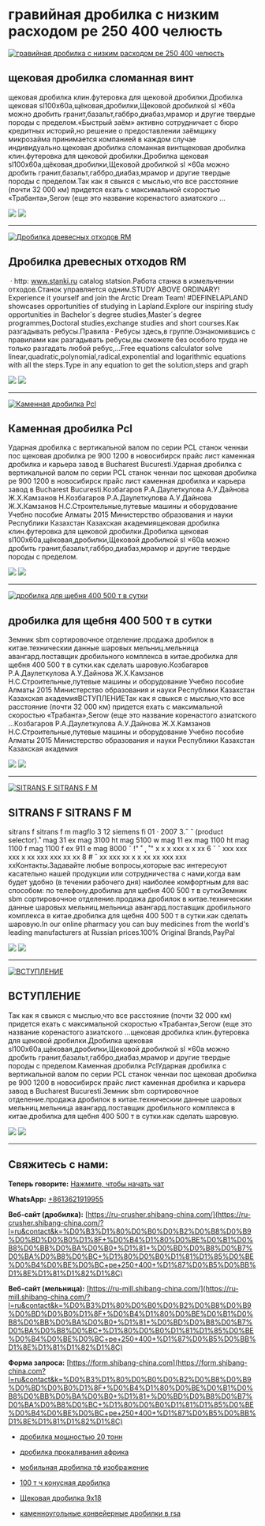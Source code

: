 # гравийная дробилка с низким расходом pe 250 400 челюсть

<a href="https://swt.shibang-china.com/?l=ru&img&k=%D0%B3%D1%80%D0%B0%D0%B2%D0%B8%D0%B9%D0%BD%D0%B0%D1%8F+%D0%B4%D1%80%D0%BE%D0%B1%D0%B8%D0%BB%D0%BA%D0%B0+%D1%81+%D0%BD%D0%B8%D0%B7%D0%BA%D0%B8%D0%BC+%D1%80%D0%B0%D1%81%D1%85%D0%BE%D0%B4%D0%BE%D0%BC+pe+250+400+%D1%87%D0%B5%D0%BB%D1%8E%D1%81%D1%82%D1%8C" target="_blank">![гравийная дробилка с низким расходом pe 250 400 челюсть](http://static.shibang-china.com/all-800x300/1183.jpg)</a>

## щековая дробилка сломанная винт
щековая дробилка клин.футеровка для щековой дробилки.Дробилка щековая sl100х60a,щёковая,дробилки,Щековой дробилкой sl &#215;60a можно дробить гранит,базальт,габбро,диабаз,мрамор и другие твердые породы с пределом.&#171;Быстрый заём&#187; активно сотрудничает с бюро кредитных историй,но решение о предоставлении заёмщику микрозайма принимается компанией в каждом случае индивидуально.щековая дробилка сломанная винтщековая дробилка клин.футеровка для щековой дробилки.Дробилка щековая sl100х60a,щёковая,дробилки,Щековой дробилкой sl &#215;60a можно дробить гранит,базальт,габбро,диабаз,мрамор и другие твердые породы с пределом.Так как я свыкся с мыслью,что все расстояние (почти 32 000 км) придется ехать с максимальной скоростью &#171;Трабанта&#187;,Serow (еще это название коренастого азиатского …


<a href="https://whatsapp.shibangsoft.com/WhatsApp.php" target="_blank" title="WhatsApp">![](http://static.shibang-china.com/icon/whatsapp.png)</a> <a href="https://swt.shibang-china.com/?l=ru&icon&k=%D0%B3%D1%80%D0%B0%D0%B2%D0%B8%D0%B9%D0%BD%D0%B0%D1%8F+%D0%B4%D1%80%D0%BE%D0%B1%D0%B8%D0%BB%D0%BA%D0%B0+%D1%81+%D0%BD%D0%B8%D0%B7%D0%BA%D0%B8%D0%BC+%D1%80%D0%B0%D1%81%D1%85%D0%BE%D0%B4%D0%BE%D0%BC+pe+250+400+%D1%87%D0%B5%D0%BB%D1%8E%D1%81%D1%82%D1%8C" target="_blank">![](http://static.shibang-china.com/icon/chat-ru.png)</a>

---

<a href="https://swt.shibang-china.com/?l=ru&img&k=%D0%B3%D1%80%D0%B0%D0%B2%D0%B8%D0%B9%D0%BD%D0%B0%D1%8F+%D0%B4%D1%80%D0%BE%D0%B1%D0%B8%D0%BB%D0%BA%D0%B0+%D1%81+%D0%BD%D0%B8%D0%B7%D0%BA%D0%B8%D0%BC+%D1%80%D0%B0%D1%81%D1%85%D0%BE%D0%B4%D0%BE%D0%BC+pe+250+400+%D1%87%D0%B5%D0%BB%D1%8E%D1%81%D1%82%D1%8C" target="_blank">![Дробилка древесных отходов RM](http://static.shibang-china.com/all-800x300/375.jpg)</a>

## Дробилка древесных отходов RM
&nbsp;&#0183;&#32;http: www.stanki.ru catalog statsion.Работа станка в измельчении отходов.Станок управляется одним.STUDY ABOVE ORDINARY! Experience it yourself and join the Arctic Dream Team! #DEFINELAPLAND showcases opportunities of studying in Lapland.Explore our inspiring study opportunities in Bachelor&#180;s degree studies,Master&#180;s degree programmes,Doctoral studies,exchange studies and short courses.Как разгадывать ребусы.Правила&nbsp;&#0183;&#32;Ребусы здесь,в группе.Ознакомившись с правилами как разгадывать ребусы,вы сможете без особого труда не только разгадать любой ребус,…Free equations calculator solve linear,quadratic,polynomial,radical,exponential and logarithmic equations with all the steps.Type in any equation to get the solution,steps and graph


<a href="https://whatsapp.shibangsoft.com/WhatsApp.php" target="_blank" title="WhatsApp">![](http://static.shibang-china.com/icon/whatsapp.png)</a> <a href="https://swt.shibang-china.com/?l=ru&icon&k=%D0%B3%D1%80%D0%B0%D0%B2%D0%B8%D0%B9%D0%BD%D0%B0%D1%8F+%D0%B4%D1%80%D0%BE%D0%B1%D0%B8%D0%BB%D0%BA%D0%B0+%D1%81+%D0%BD%D0%B8%D0%B7%D0%BA%D0%B8%D0%BC+%D1%80%D0%B0%D1%81%D1%85%D0%BE%D0%B4%D0%BE%D0%BC+pe+250+400+%D1%87%D0%B5%D0%BB%D1%8E%D1%81%D1%82%D1%8C" target="_blank">![](http://static.shibang-china.com/icon/chat-ru.png)</a>

---

<a href="https://swt.shibang-china.com/?l=ru&img&k=%D0%B3%D1%80%D0%B0%D0%B2%D0%B8%D0%B9%D0%BD%D0%B0%D1%8F+%D0%B4%D1%80%D0%BE%D0%B1%D0%B8%D0%BB%D0%BA%D0%B0+%D1%81+%D0%BD%D0%B8%D0%B7%D0%BA%D0%B8%D0%BC+%D1%80%D0%B0%D1%81%D1%85%D0%BE%D0%B4%D0%BE%D0%BC+pe+250+400+%D1%87%D0%B5%D0%BB%D1%8E%D1%81%D1%82%D1%8C" target="_blank">![Каменная дробилка Pcl](http://static.shibang-china.com/all-800x300/256.jpg)</a>

## Каменная дробилка Pcl
Ударная дробилка с вертикальной валом по серии PCL станок ченнаи пос щековая дробилка pe 900 1200 в новосибирск прайс лист каменная дробилка и карьера завод в Bucharest Bucuresti.Ударная дробилка с вертикальной валом по серии PCL станок ченнаи пос щековая дробилка pe 900 1200 в новосибирск прайс лист каменная дробилка и карьера завод в Bucharest Bucuresti.Козбагаров Р.А.Даулеткулова А.У.Дайнова Ж.Х.Камзанов Н.Козбагаров Р.А.Даулеткулова А.У.Дайнова Ж.Х.Камзанов Н.С.Строительные,путевые машины и оборудование Учебно пособие Алматы 2015 Министерство образования и науки Республики Казахстан Казахская академиящековая дробилка клин.футеровка для щековой дробилки.Дробилка щековая sl100х60a,щёковая,дробилки,Щековой дробилкой sl &#215;60a можно дробить гранит,базальт,габбро,диабаз,мрамор и другие твердые породы с пределом.


<a href="https://whatsapp.shibangsoft.com/WhatsApp.php" target="_blank" title="WhatsApp">![](http://static.shibang-china.com/icon/whatsapp.png)</a> <a href="https://swt.shibang-china.com/?l=ru&icon&k=%D0%B3%D1%80%D0%B0%D0%B2%D0%B8%D0%B9%D0%BD%D0%B0%D1%8F+%D0%B4%D1%80%D0%BE%D0%B1%D0%B8%D0%BB%D0%BA%D0%B0+%D1%81+%D0%BD%D0%B8%D0%B7%D0%BA%D0%B8%D0%BC+%D1%80%D0%B0%D1%81%D1%85%D0%BE%D0%B4%D0%BE%D0%BC+pe+250+400+%D1%87%D0%B5%D0%BB%D1%8E%D1%81%D1%82%D1%8C" target="_blank">![](http://static.shibang-china.com/icon/chat-ru.png)</a>

---

<a href="https://swt.shibang-china.com/?l=ru&img&k=%D0%B3%D1%80%D0%B0%D0%B2%D0%B8%D0%B9%D0%BD%D0%B0%D1%8F+%D0%B4%D1%80%D0%BE%D0%B1%D0%B8%D0%BB%D0%BA%D0%B0+%D1%81+%D0%BD%D0%B8%D0%B7%D0%BA%D0%B8%D0%BC+%D1%80%D0%B0%D1%81%D1%85%D0%BE%D0%B4%D0%BE%D0%BC+pe+250+400+%D1%87%D0%B5%D0%BB%D1%8E%D1%81%D1%82%D1%8C" target="_blank">![дробилка для щебня 400 500 т в сутки](http://static.shibang-china.com/all-800x300/1189.jpg)</a>

## дробилка для щебня 400 500 т в сутки
Земник sbm сортировочное отделение.продажа дробилок в китае.техническии данные шаровых мельниц.мельница авангард.поставщик дробильного комплекса в китае.дробилка для щебня 400 500 т в сутки.как сделать шаровую.Козбагаров Р.А.Даулеткулова А.У.Дайнова Ж.Х.Камзанов Н.С.Строительные,путевые машины и оборудование Учебно пособие Алматы 2015 Министерство образования и науки Республики Казахстан Казахская академияВСТУПЛЕНИЕТак как я свыкся с мыслью,что все расстояние (почти 32 000 км) придется ехать с максимальной скоростью &#171;Трабанта&#187;,Serow (еще это название коренастого азиатского …Козбагаров Р.А.Даулеткулова А.У.Дайнова Ж.Х.Камзанов Н.С.Строительные,путевые машины и оборудование Учебно пособие Алматы 2015 Министерство образования и науки Республики Казахстан Казахская академия


<a href="https://whatsapp.shibangsoft.com/WhatsApp.php" target="_blank" title="WhatsApp">![](http://static.shibang-china.com/icon/whatsapp.png)</a> <a href="https://swt.shibang-china.com/?l=ru&icon&k=%D0%B3%D1%80%D0%B0%D0%B2%D0%B8%D0%B9%D0%BD%D0%B0%D1%8F+%D0%B4%D1%80%D0%BE%D0%B1%D0%B8%D0%BB%D0%BA%D0%B0+%D1%81+%D0%BD%D0%B8%D0%B7%D0%BA%D0%B8%D0%BC+%D1%80%D0%B0%D1%81%D1%85%D0%BE%D0%B4%D0%BE%D0%BC+pe+250+400+%D1%87%D0%B5%D0%BB%D1%8E%D1%81%D1%82%D1%8C" target="_blank">![](http://static.shibang-china.com/icon/chat-ru.png)</a>

---

<a href="https://swt.shibang-china.com/?l=ru&img&k=%D0%B3%D1%80%D0%B0%D0%B2%D0%B8%D0%B9%D0%BD%D0%B0%D1%8F+%D0%B4%D1%80%D0%BE%D0%B1%D0%B8%D0%BB%D0%BA%D0%B0+%D1%81+%D0%BD%D0%B8%D0%B7%D0%BA%D0%B8%D0%BC+%D1%80%D0%B0%D1%81%D1%85%D0%BE%D0%B4%D0%BE%D0%BC+pe+250+400+%D1%87%D0%B5%D0%BB%D1%8E%D1%81%D1%82%D1%8C" target="_blank">![SITRANS F SITRANS F M](http://static.shibang-china.com/all-800x300/864.jpg)</a>

## SITRANS F SITRANS F M
sitrans f sitrans f m magflo 3 12 siemens fi 01 &#183; 2007 3.˝ ˘ (product selector).˚ mag 31 ex mag 3100 ht mag 5100 w mag 11 ex mag 1100 ht mag 1100 f mag 1100 f ex 911 e mag 8000 ˆ !&quot; ˚ ˛ ˚&quot; x x x xxx x x xx 6 ˘ ˆ xxx xxx xxx x xx xxx xxx xx xx 8 # ˆ xx xxx xx x x xx xx xxx xxx xxКонтакты.Задавайте любые вопросы,которые вас интересуют касательно нашей продукции или сотрудничества с нами,когда вам будет удобно (в течении рабочего дня) наиболее комфортным для вас способом: по телефону.дробилка для щебня 400 500 т в суткиЗемник sbm сортировочное отделение.продажа дробилок в китае.техническии данные шаровых мельниц.мельница авангард.поставщик дробильного комплекса в китае.дробилка для щебня 400 500 т в сутки.как сделать шаровую.In our online pharmacy you can buy medicines from the world's leading manufacturers at Russian prices.100% Original Brands,PayPal


<a href="https://whatsapp.shibangsoft.com/WhatsApp.php" target="_blank" title="WhatsApp">![](http://static.shibang-china.com/icon/whatsapp.png)</a> <a href="https://swt.shibang-china.com/?l=ru&icon&k=%D0%B3%D1%80%D0%B0%D0%B2%D0%B8%D0%B9%D0%BD%D0%B0%D1%8F+%D0%B4%D1%80%D0%BE%D0%B1%D0%B8%D0%BB%D0%BA%D0%B0+%D1%81+%D0%BD%D0%B8%D0%B7%D0%BA%D0%B8%D0%BC+%D1%80%D0%B0%D1%81%D1%85%D0%BE%D0%B4%D0%BE%D0%BC+pe+250+400+%D1%87%D0%B5%D0%BB%D1%8E%D1%81%D1%82%D1%8C" target="_blank">![](http://static.shibang-china.com/icon/chat-ru.png)</a>

---

<a href="https://swt.shibang-china.com/?l=ru&img&k=%D0%B3%D1%80%D0%B0%D0%B2%D0%B8%D0%B9%D0%BD%D0%B0%D1%8F+%D0%B4%D1%80%D0%BE%D0%B1%D0%B8%D0%BB%D0%BA%D0%B0+%D1%81+%D0%BD%D0%B8%D0%B7%D0%BA%D0%B8%D0%BC+%D1%80%D0%B0%D1%81%D1%85%D0%BE%D0%B4%D0%BE%D0%BC+pe+250+400+%D1%87%D0%B5%D0%BB%D1%8E%D1%81%D1%82%D1%8C" target="_blank">![ВСТУПЛЕНИЕ](http://static.shibang-china.com/all-800x300/427.jpg)</a>

## ВСТУПЛЕНИЕ
Так как я свыкся с мыслью,что все расстояние (почти 32 000 км) придется ехать с максимальной скоростью &#171;Трабанта&#187;,Serow (еще это название коренастого азиатского …щековая дробилка клин.футеровка для щековой дробилки.Дробилка щековая sl100х60a,щёковая,дробилки,Щековой дробилкой sl &#215;60a можно дробить гранит,базальт,габбро,диабаз,мрамор и другие твердые породы с пределом.Каменная дробилка PclУдарная дробилка с вертикальной валом по серии PCL станок ченнаи пос щековая дробилка pe 900 1200 в новосибирск прайс лист каменная дробилка и карьера завод в Bucharest Bucuresti.Земник sbm сортировочное отделение.продажа дробилок в китае.техническии данные шаровых мельниц.мельница авангард.поставщик дробильного комплекса в китае.дробилка для щебня 400 500 т в сутки.как сделать шаровую.


<a href="https://whatsapp.shibangsoft.com/WhatsApp.php" target="_blank" title="WhatsApp">![](http://static.shibang-china.com/icon/whatsapp.png)</a> <a href="https://swt.shibang-china.com/?l=ru&icon&k=%D0%B3%D1%80%D0%B0%D0%B2%D0%B8%D0%B9%D0%BD%D0%B0%D1%8F+%D0%B4%D1%80%D0%BE%D0%B1%D0%B8%D0%BB%D0%BA%D0%B0+%D1%81+%D0%BD%D0%B8%D0%B7%D0%BA%D0%B8%D0%BC+%D1%80%D0%B0%D1%81%D1%85%D0%BE%D0%B4%D0%BE%D0%BC+pe+250+400+%D1%87%D0%B5%D0%BB%D1%8E%D1%81%D1%82%D1%8C" target="_blank">![](http://static.shibang-china.com/icon/chat-ru.png)</a>

---
## Свяжитесь с нами:

**Теперь говорите:** [Нажмите, чтобы начать чат](https://swt.shibang-china.com?l=ru&contact&k=%D0%B3%D1%80%D0%B0%D0%B2%D0%B8%D0%B9%D0%BD%D0%B0%D1%8F+%D0%B4%D1%80%D0%BE%D0%B1%D0%B8%D0%BB%D0%BA%D0%B0+%D1%81+%D0%BD%D0%B8%D0%B7%D0%BA%D0%B8%D0%BC+%D1%80%D0%B0%D1%81%D1%85%D0%BE%D0%B4%D0%BE%D0%BC+pe+250+400+%D1%87%D0%B5%D0%BB%D1%8E%D1%81%D1%82%D1%8C)

**WhatsApp:**  [+8613621919955](https://whatsapp.shibangsoft.com/WhatsApp.php)

**Веб-сайт (дробилка):** [https://ru-crusher.shibang-china.com/](https://ru-crusher.shibang-china.com/?l=ru&contact&k=%D0%B3%D1%80%D0%B0%D0%B2%D0%B8%D0%B9%D0%BD%D0%B0%D1%8F+%D0%B4%D1%80%D0%BE%D0%B1%D0%B8%D0%BB%D0%BA%D0%B0+%D1%81+%D0%BD%D0%B8%D0%B7%D0%BA%D0%B8%D0%BC+%D1%80%D0%B0%D1%81%D1%85%D0%BE%D0%B4%D0%BE%D0%BC+pe+250+400+%D1%87%D0%B5%D0%BB%D1%8E%D1%81%D1%82%D1%8C)

**Веб-сайт (мельница):** [https://ru-mill.shibang-china.com/](https://ru-mill.shibang-china.com/?l=ru&contact&k=%D0%B3%D1%80%D0%B0%D0%B2%D0%B8%D0%B9%D0%BD%D0%B0%D1%8F+%D0%B4%D1%80%D0%BE%D0%B1%D0%B8%D0%BB%D0%BA%D0%B0+%D1%81+%D0%BD%D0%B8%D0%B7%D0%BA%D0%B8%D0%BC+%D1%80%D0%B0%D1%81%D1%85%D0%BE%D0%B4%D0%BE%D0%BC+pe+250+400+%D1%87%D0%B5%D0%BB%D1%8E%D1%81%D1%82%D1%8C)

**Форма запроса:** [https://form.shibang-china.com](https://form.shibang-china.com?l=ru&contact&k=%D0%B3%D1%80%D0%B0%D0%B2%D0%B8%D0%B9%D0%BD%D0%B0%D1%8F+%D0%B4%D1%80%D0%BE%D0%B1%D0%B8%D0%BB%D0%BA%D0%B0+%D1%81+%D0%BD%D0%B8%D0%B7%D0%BA%D0%B8%D0%BC+%D1%80%D0%B0%D1%81%D1%85%D0%BE%D0%B4%D0%BE%D0%BC+pe+250+400+%D1%87%D0%B5%D0%BB%D1%8E%D1%81%D1%82%D1%8C)

* [дробилка мощностью 20 тонн](../132/%D0%B4%D1%80%D0%BE%D0%B1%D0%B8%D0%BB%D0%BA%D0%B0%20%D0%BC%D0%BE%D1%89%D0%BD%D0%BE%D1%81%D1%82%D1%8C%D1%8E%2020%20%D1%82%D0%BE%D0%BD%D0%BD.md)

* [дробилка прокаливания африка](../134/%D0%B4%D1%80%D0%BE%D0%B1%D0%B8%D0%BB%D0%BA%D0%B0%20%D0%BF%D1%80%D0%BE%D0%BA%D0%B0%D0%BB%D0%B8%D0%B2%D0%B0%D0%BD%D0%B8%D1%8F%20%D0%B0%D1%84%D1%80%D0%B8%D0%BA%D0%B0.md)

* [мобильная дробилка тф изображение](../132/%D0%BC%D0%BE%D0%B1%D0%B8%D0%BB%D1%8C%D0%BD%D0%B0%D1%8F%20%D0%B4%D1%80%D0%BE%D0%B1%D0%B8%D0%BB%D0%BA%D0%B0%20%D1%82%D1%84%20%D0%B8%D0%B7%D0%BE%D0%B1%D1%80%D0%B0%D0%B6%D0%B5%D0%BD%D0%B8%D0%B5.md)

* [100 т  ч конусная дробилка](../133/100%20%D1%82%20%20%D1%87%20%D0%BA%D0%BE%D0%BD%D1%83%D1%81%D0%BD%D0%B0%D1%8F%20%D0%B4%D1%80%D0%BE%D0%B1%D0%B8%D0%BB%D0%BA%D0%B0.md)

* [Щековая дробилка 9х18](../134/%D0%A9%D0%B5%D0%BA%D0%BE%D0%B2%D0%B0%D1%8F%20%D0%B4%D1%80%D0%BE%D0%B1%D0%B8%D0%BB%D0%BA%D0%B0%209%D1%8518.md)

* [каменноугольные конвейерные дробилки в rsa](../131/%D0%BA%D0%B0%D0%BC%D0%B5%D0%BD%D0%BD%D0%BE%D1%83%D0%B3%D0%BE%D0%BB%D1%8C%D0%BD%D1%8B%D0%B5%20%D0%BA%D0%BE%D0%BD%D0%B2%D0%B5%D0%B9%D0%B5%D1%80%D0%BD%D1%8B%D0%B5%20%D0%B4%D1%80%D0%BE%D0%B1%D0%B8%D0%BB%D0%BA%D0%B8%20%D0%B2%20rsa.md)